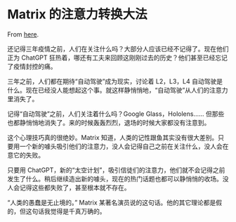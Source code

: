 # Matrix 的注意力转换大法

From [here](https://yinwang1.substack.com/p/matrix-c53).

还记得三年疫情之前，人们在关注什么吗？大部分人应该已经不记得了。现在他们正为 ChatGPT 狂热着，哪还有工夫来回顾这刚刚过去的历史？他们甚至已经忘记了疫情封控的痛。

三年之前，人们都在期待“自动驾驶”成为现实，讨论着 L2，L3，L4 自动驾驶是什么。现在已经没人能想起这个事。就这样静悄悄地，“自动驾驶”从人们的注意力里消失了。

记得“自动驾驶”之前，人们关注着什么吗？Google Glass，Hololens…… 但那些也都静悄悄地消失了。来的时候轰轰烈烈，退场的时候大家都没有注意到。

这个心理技巧真的很绝妙。Matrix 知道，人类的记性跟鱼其实没有很大差别。只要用一个新的噱头吸引他们的注意力，没人会记得自己之前在关注什么，没人会在意它的失败。

只要用 ChatGPT，新的“太空计划”，吸引信徒们的注意力，他们就不会记得之前发生了什么。稍后继续造出新的噱头，现在的热门话题也都可以静悄悄的收场。没人会记得这些都失败了，甚至根本就不存在。

“人类的愚蠢是无止境的。” Matrix 某著名演员说的这句话。他的其它理论都是假的，但这句话我觉得是千真万确的。
